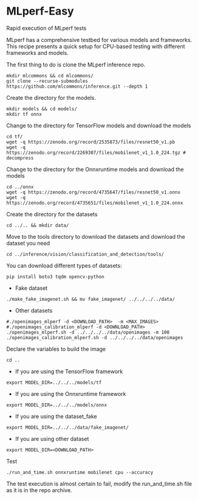 # MLperf-Easy
Rapid execution of MLperf tests

MLperf has a comprehensive testbed for various models and frameworks. This recipe presents a quick setup for CPU-based testing with different frameworks and models.

The first thing to do is clone the MLperf inference repo.
```
mkdir mlcommons && cd mlcommons/
git clone --recurse-submodules https://github.com/mlcommons/inference.git --depth 1
```

Create the directory for the models.
```
mkdir models && cd models/
mkdir tf onnx
```

Change to the directory for TensorFlow models and download the models
```
cd tf/
wget -q https://zenodo.org/record/2535873/files/resnet50_v1.pb
wget -q https://zenodo.org/record/2269307/files/mobilenet_v1_1.0_224.tgz # decompress
```

Change to the directory for the Onnxruntime models and download the models
```
cd ../onnx
wget -q https://zenodo.org/record/4735647/files/resnet50_v1.onnx
wget -q https://zenodo.org/record/4735651/files/mobilenet_v1_1.0_224.onnx
```

Create the directory for the datasets
```
cd ../.. && mkdir data/
```

Move to the tools directory to download the datasets and download the dataset you need
```
cd ../inference/vision/classification_and_detection/tools/

```

You can download different types of datasets:
```
pip install boto3 tqdm opencv-python
```
- Fake dataset
```
./make_fake_imagenet.sh && mv fake_imagenet/ ../../../../data/
```
- Other datasets
```
#./openimages_mlperf -d <DOWNLOAD_PATH>  -m <MAX_IMAGES>
#./openimages_calibration_mlperf -d <DOWNLOAD_PATH>
./openimages_mlperf.sh -d ../../../../data/openimages -m 100
./openimages_calibration_mlperf.sh -d ../../../../data/openimages
```

Declare the variables to build the image
```
cd ..
```
- If you are using the TensorFlow framework
```
export MODEL_DIR=../../../models/tf
```
- If you are using the Onnxruntime framework
```
export MODEL_DIR=../../../models/onnx
```
- If you are using the dataset_fake
```
export MODEL_DIR=../../../data/fake_imagenet/
```
- If you are using other dataset
```
export MODEL_DIR=<DOWNLOAD_PATH>
```

Test
```
./run_and_time.sh onnxruntime mobilenet cpu --accuracy
```

The test execution is almost certain to fail, modify the run_and_time.sh file as it is in the repo archive.
